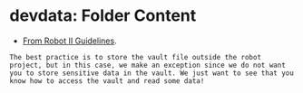 # devdata: Folder Content

* [From Robot II Guidelines](https://robocorp.com/docs/courses/build-a-robot).

```The best practice is to store the vault file outside the robot project, but in this case, we make an exception since we do not want you to store sensitive data in the vault. We just want to see that you know how to access the vault and read some data!```